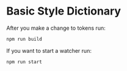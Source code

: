 # Basic Style Dictionary

After you make a change to tokens run:

```bash
npm run build
```

If you want to start a watcher run:

```bash
npm run start
```